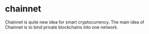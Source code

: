 # chainnet
Chainnet is quite new idea for smart cryptocurrency.  The main idea of Chainnet is to bind private blockchains into one network.
